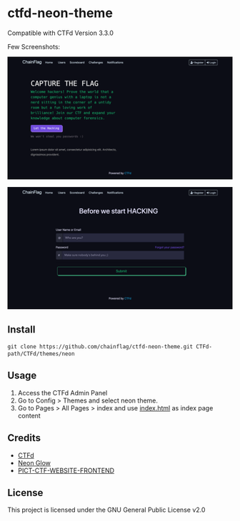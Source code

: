 # ctfd-neon-theme
Compatible with CTFd Version 3.3.0

Few Screenshots:

 ![Index Page](screenshots/index.png "Index Page")
 
 ![Login Page](screenshots/login.png "Login Page")

## Install
```
git clone https://github.com/chainflag/ctfd-neon-theme.git CTFd-path/CTFd/themes/neon
```

## Usage
1. Access the CTFd Admin Panel
2. Go to Config > Themes and select neon theme.
3. Go to Pages > All Pages > index and use [index.html](https://github.com/chainflag/ctfd-neon-theme/blob/main/templates/index.html) as index page content

## Credits
* [CTFd](https://github.com/CTFd/CTFd)
* [Neon Glow](https://hackerthemes.com/bootstrap-themes/demo/neon-glow) 
* [PICT-CTF-WEBSITE-FRONTEND](https://github.com/ashawe/PICT-CTF-WEBSITE-FRONTEND)

## License
This project is licensed under the GNU General Public License v2.0